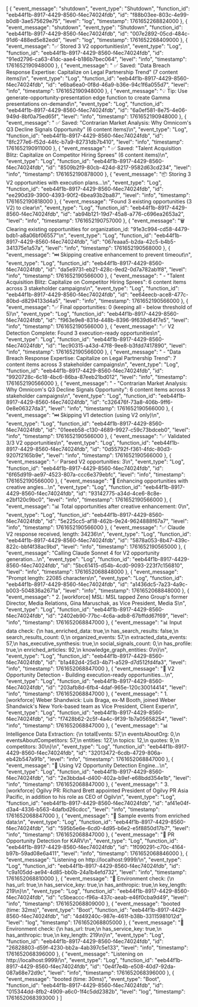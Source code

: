 [
{
"event_message": "shutdown",
"event_type": "Shutdown",
"function_id": "eeb44f1b-8917-4429-8560-f4ec74024fdb",
"id": "f88b03ee-803c-4e99-b0d8-3ae575629e75",
"level": "log",
"timestamp": 1761652268824000
},
{
"event_message": "shutdown",
"event_type": "Shutdown",
"function_id": "eeb44f1b-8917-4429-8560-f4ec74024fdb",
"id": "007e2892-05cd-484c-91d6-488ed5e82edd",
"level": "log",
"timestamp": 1761652268409000
},
{
"event_message": "✅ Stored 3 V2 opportunities\n",
"event_type": "Log",
"function_id": "eeb44f1b-8917-4429-8560-f4ec74024fdb",
"id": "91ed2796-ca63-41dc-aae4-b186b7bec064",
"level": "info",
"timestamp": 1761652190948000
},
{
"event_message": " ✅ Saved: \"Data Breach Response Expertise: Capitalize on Legal Partnership Trend\" (7 content items)\n",
"event_type": "Log",
"function_id": "eeb44f1b-8917-4429-8560-f4ec74024fdb",
"id": "e6ba6ea0-0f8d-46a9-b36e-94c1f6a055d7",
"level": "info",
"timestamp": 1761652190948000
},
{
"event_message": "💡 Tip: Use generate-opportunity-presentation edge function to create Gamma presentations on-demand\n",
"event_type": "Log",
"function_id": "eeb44f1b-8917-4429-8560-f4ec74024fdb",
"id": "6a0ef581-8e75-4e06-949d-8bf0a75ed65f",
"level": "info",
"timestamp": 1761652190948000
},
{
"event_message": " ✅ Saved: \"Contrarian Market Analysis: Why Omnicom's Q3 Decline Signals Opportunity\" (6 content items)\n",
"event_type": "Log",
"function_id": "eeb44f1b-8917-4429-8560-f4ec74024fdb",
"id": "8fc277e6-f52d-44fc-b7a9-82731db7b410",
"level": "info",
"timestamp": 1761652190911000
},
{
"event_message": " ✅ Saved: \"Talent Acquisition Blitz: Capitalize on Competitor Hiring Sprees\" (6 content items)\n",
"event_type": "Log",
"function_id": "eeb44f1b-8917-4429-8560-f4ec74024fdb",
"id": "8509b2f9-80cb-424d-8217-9582d63cd234",
"level": "info",
"timestamp": 1761652190878000
},
{
"event_message": "📦 Storing 3 V2 opportunities with execution plans...\n",
"event_type": "Log",
"function_id": "eeb44f1b-8917-4429-8560-f4ec74024fdb",
"id": "ee290d39-3900-4393-90f2-6bea93b2ba87",
"level": "info",
"timestamp": 1761652190818000
},
{
"event_message": "Found 3 existing opportunities (3 V2) to clear\n",
"event_type": "Log",
"function_id": "eeb44f1b-8917-4429-8560-f4ec74024fdb",
"id": "ab94b121-19d7-45a8-a776-c696ea2653a2",
"level": "info",
"timestamp": 1761652190757000
},
{
"event_message": "🗑️ Clearing existing opportunities for organization_id: \"91e3c994-cd58-4479-bdb1-a8a06bf06557\"\n",
"event_type": "Log",
"function_id": "eeb44f1b-8917-4429-8560-f4ec74024fdb",
"id": "067eaaa5-b2da-42c5-b4b5-341375e1a57a",
"level": "info",
"timestamp": 1761652190568000
},
{
"event_message": "⏭️ Skipping creative enhancement to prevent timeout\n",
"event_type": "Log",
"function_id": "eeb44f1b-8917-4429-8560-f4ec74024fdb",
"id": "da5e9731-eb21-428c-9ed2-0d7a782ab1f8",
"level": "info",
"timestamp": 1761652190566000
},
{
"event_message": " - \"Talent Acquisition Blitz: Capitalize on Competitor Hiring Sprees\": 6 content items across 3 stakeholder campaigns\n",
"event_type": "Log",
"function_id": "eeb44f1b-8917-4429-8560-f4ec74024fdb",
"id": "ee64eecb-ace8-477c-80bd-d8294133d4a5",
"level": "info",
"timestamp": 1761652190566000
},
{
"event_message": "✅ Final opportunities: 0 (keeping all - below threshold of 5)\n",
"event_type": "Log",
"function_id": "eeb44f1b-8917-4429-8560-f4ec74024fdb",
"id": "f963e9e8-831d-448b-8396-9f639d64f7e5",
"level": "info",
"timestamp": 1761652190566000
},
{
"event_message": "✅ V2 Detection Complete: Found 3 execution-ready opportunities\n",
"event_type": "Log",
"function_id": "eeb44f1b-8917-4429-8560-f4ec74024fdb",
"id": "1ec90315-a43d-47f8-9ee8-b3fdd7417890",
"level": "info",
"timestamp": 1761652190566000
},
{
"event_message": " - \"Data Breach Response Expertise: Capitalize on Legal Partnership Trend\": 7 content items across 3 stakeholder campaigns\n",
"event_type": "Log",
"function_id": "eeb44f1b-8917-4429-8560-f4ec74024fdb",
"id": "9920728c-6c18-4bc6-86ba-87eeb21bd012",
"level": "info",
"timestamp": 1761652190566000
},
{
"event_message": " - \"Contrarian Market Analysis: Why Omnicom's Q3 Decline Signals Opportunity\": 6 content items across 3 stakeholder campaigns\n",
"event_type": "Log",
"function_id": "eeb44f1b-8917-4429-8560-f4ec74024fdb",
"id": "c326476f-73a8-406b-9ff6-0e8e06327da3",
"level": "info",
"timestamp": 1761652190566000
},
{
"event_message": "⏭️ Skipping V1 detection (using V2 only)\n",
"event_type": "Log",
"function_id": "eeb44f1b-8917-4429-8560-f4ec74024fdb",
"id": "01eeeb58-c130-4689-9927-c59c73bdceb0",
"level": "info",
"timestamp": 1761652190566000
},
{
"event_message": "✅ Validated 3/3 V2 opportunities\n",
"event_type": "Log",
"function_id": "eeb44f1b-8917-4429-8560-f4ec74024fdb",
"id": "0d55792f-f361-4fdc-80d3-9207f2165b9e",
"level": "info",
"timestamp": 1761652190566000
},
{
"event_message": "✅ Parsed V2 opportunities: 3\n",
"event_type": "Log",
"function_id": "eeb44f1b-8917-4429-8560-f4ec74024fdb",
"id": "6f65d919-ae97-4523-807a-ccc6e379ebfc",
"level": "info",
"timestamp": 1761652190566000
},
{
"event_message": "🎨 Enhancing opportunities with creative angles...\n",
"event_type": "Log",
"function_id": "eeb44f1b-8917-4429-8560-f4ec74024fdb",
"id": "93142775-a34d-4ce6-8c8e-e2bf120c9bc0",
"level": "info",
"timestamp": 1761652190566000
},
{
"event_message": "📊 Total opportunities after creative enhancement: 0\n",
"event_type": "Log",
"function_id": "eeb44f1b-8917-4429-8560-f4ec74024fdb",
"id": "5e225cc5-af18-462b-9e24-9624888f67a7",
"level": "info",
"timestamp": 1761652190566000
},
{
"event_message": "✅ Claude V2 response received, length: 34236\n",
"event_type": "Log",
"function_id": "eeb44f1b-8917-4429-8560-f4ec74024fdb",
"id": "5878a053-8b47-439c-822c-bbf4f38ac9bd",
"level": "info",
"timestamp": 1761652190565000
},
{
"event_message": "Calling Claude Sonnet 4 for V2 opportunity generation...\n",
"event_type": "Log",
"function_id": "eeb44f1b-8917-4429-8560-f4ec74024fdb",
"id": "5bc61415-d54b-4cd0-9093-223f7c156810",
"level": "info",
"timestamp": 1761652068848000
},
{
"event_message": "Prompt length: 22085 characters\n",
"event_type": "Log",
"function_id": "eeb44f1b-8917-4429-8560-f4ec74024fdb",
"id": "a1436dc5-7a23-4a9c-b003-504836a2671a",
"level": "info",
"timestamp": 1761652068848000
},
{
"event_message": " 2. [workforce] MSL: MSL tapped Zeno Group's former Director, Media Relations, Gina Maruschak, as Vice President, Media S\n",
"event_type": "Log",
"function_id": "eeb44f1b-8917-4429-8560-f4ec74024fdb",
"id": "2402eb90-77bc-4c6a-adb8-67bffdd67f69",
"level": "info",
"timestamp": 1761652068847000
},
{
"event_message": "📊 Input data check: {\n has_enriched_data: true,\n has_search_results: false,\n search_results_count: 0,\n organized_events: 57,\n extracted_data_events: 57,\n has_executive_synthesis: true,\n social_signals_count: 0,\n has_profile: true,\n enriched_articles: 92,\n knowledge_graph_entities: 0\n}\n",
"event_type": "Log",
"function_id": "eeb44f1b-8917-4429-8560-f4ec74024fdb",
"id": "b1a482d4-25d3-4b71-a529-d7d512fd4fa3",
"level": "info",
"timestamp": 1761652068847000
},
{
"event_message": "🚀 V2 Opportunity Detection - Building execution-ready opportunities...\n",
"event_type": "Log",
"function_id": "eeb44f1b-8917-4429-8560-f4ec74024fdb",
"id": "203afb8d-6fb4-4daf-965e-120c30014414",
"level": "info",
"timestamp": 1761652068847000
},
{
"event_message": " 1. [workforce] Weber Shandwick: Luis Braga, ex-M Booth, joined Weber Shandwick's New York-based team as Vice President, Client Exper\n",
"event_type": "Log",
"function_id": "eeb44f1b-8917-4429-8560-f4ec74024fdb",
"id": "f7428b62-2c5f-4a4c-9f39-1b7a05658254",
"level": "info",
"timestamp": 1761652068847000
},
{
"event_message": "📊 Intelligence Data Extraction: {\n totalEvents: 57,\n eventsAboutOrg: 0,\n eventsAboutCompetitors: 57,\n entities: 127,\n topics: 12,\n quotes: 9,\n competitors: 30\n}\n",
"event_type": "Log",
"function_id": "eeb44f1b-8917-4429-8560-f4ec74024fdb",
"id": "32013472-6cdb-4729-806a-eb42b547a91b",
"level": "info",
"timestamp": 1761652068847000
},
{
"event_message": "🎯 Using V2 Opportunity Detection Engine...\n",
"event_type": "Log",
"function_id": "eeb44f1b-8917-4429-8560-f4ec74024fdb",
"id": "2e3bbda4-d400-402a-b9ef-e68bdd354e1b",
"level": "info",
"timestamp": 1761652068847000
},
{
"event_message": " 3. [workforce] Ogilvy PR: Richard Brett appointed President of Ogilvy PR Asia Pacific, in addition to his role as CEO of Ogilv\n",
"event_type": "Log",
"function_id": "eeb44f1b-8917-4429-8560-f4ec74024fdb",
"id": "af41e04f-d3a4-4336-b563-4dafbd26cdcc",
"level": "info",
"timestamp": 1761652068847000
},
{
"event_message": "📌 Sample events from enriched data:\n",
"event_type": "Log",
"function_id": "eeb44f1b-8917-4429-8560-f4ec74024fdb",
"id": "595b5e6e-6cd0-4d95-b6e2-e5f8850d17b7",
"level": "info",
"timestamp": 1761652068847000
},
{
"event_message": "🎯 PR Opportunity Detection for KARV\n",
"event_type": "Log",
"function_id": "eeb44f1b-8917-4429-8560-f4ec74024fdb",
"id": "1f090291-c70c-4164-b97b-59ad08e6a411",
"level": "info",
"timestamp": 1761652068846000
},
{
"event_message": "Listening on http://localhost:9999/\n",
"event_type": "Log",
"function_id": "eeb44f1b-8917-4429-8560-f4ec74024fdb",
"id": "c9a105dd-ae94-4d85-bb0b-24a1b4efd732",
"level": "info",
"timestamp": 1761652068810000
},
{
"event_message": "🔑 Environment check: {\n has_url: true,\n has_service_key: true,\n has_anthropic: true,\n key_length: 219\n}\n",
"event_type": "Log",
"function_id": "eeb44f1b-8917-4429-8560-f4ec74024fdb",
"id": "c5beaccc-f96a-437c-aeab-e46f0cba9d49",
"level": "info",
"timestamp": 1761652068809000
},
{
"event_message": "booted (time: 32ms)",
"event_type": "Boot",
"function_id": "eeb44f1b-8917-4429-8560-f4ec74024fdb",
"id": "4d49240c-987e-461f-b38b-33115981012d",
"level": "log",
"timestamp": 1761652068805000
},
{
"event_message": "🔑 Environment check: {\n has_url: true,\n has_service_key: true,\n has_anthropic: true,\n key_length: 219\n}\n",
"event_type": "Log",
"function_id": "eeb44f1b-8917-4429-8560-f4ec74024fdb",
"id": "26828803-d59f-4230-bb2a-4ab397c5e133",
"level": "info",
"timestamp": 1761652068396000
},
{
"event_message": "Listening on http://localhost:9999/\n",
"event_type": "Log",
"function_id": "eeb44f1b-8917-4429-8560-f4ec74024fdb",
"id": "0e4f7e4b-e508-40d7-92da-087a68e72d9c",
"level": "info",
"timestamp": 1761652068396000
},
{
"event_message": "booted (time: 30ms)",
"event_type": "Boot",
"function_id": "eeb44f1b-8917-4429-8560-f4ec74024fdb",
"id": "015344dd-8fb2-4909-a6c0-1f4c5dd2382b",
"level": "log",
"timestamp": 1761652068393000
}
]
